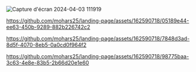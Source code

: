 ![Capture d'écran 2024-04-03 111919](https://github.com/mohars25/landing-page/assets/162590718/90e50578-e116-44ce-bdf0-80770cbe9e23)





https://github.com/mohars25/landing-page/assets/162590718/05189e44-ee63-450b-9289-882b226742c2  



https://github.com/mohars25/landing-page/assets/162590718/7848d3ad-8d5f-4070-8eb5-0a0cd0f964f2


https://github.com/mohars25/landing-page/assets/162590718/98775baa-3c63-4e8e-83b5-2b66d20e1e60

